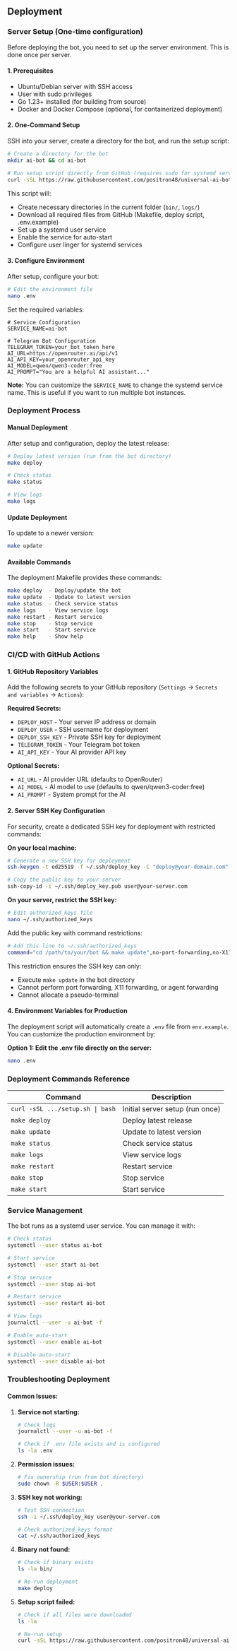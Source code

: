 ## Deployment

### Server Setup (One-time configuration)

Before deploying the bot, you need to set up the server environment. This is done once per server.

#### 1. Prerequisites

- Ubuntu/Debian server with SSH access
- User with sudo privileges
- Go 1.23+ installed (for building from source)
- Docker and Docker Compose (optional, for containerized deployment)

#### 2. One-Command Setup

SSH into your server, create a directory for the bot, and run the setup script:

```bash
# Create a directory for the bot
mkdir ai-bot && cd ai-bot

# Run setup script directly from GitHub (requires sudo for systemd service creation)
curl -sSL https://raw.githubusercontent.com/positron48/universal-ai-bot/master/scripts/setup.sh | bash
```

This script will:
- Create necessary directories in the current folder (`bin/`, `logs/`)
- Download all required files from GitHub (Makefile, deploy script, .env.example)
- Set up a systemd user service
- Enable the service for auto-start
- Configure user linger for systemd services

#### 3. Configure Environment

After setup, configure your bot:

```bash
# Edit the environment file
nano .env
```

Set the required variables:
```env
# Service Configuration
SERVICE_NAME=ai-bot

# Telegram Bot Configuration
TELEGRAM_TOKEN=your_bot_token_here
AI_URL=https://openrouter.ai/api/v1
AI_API_KEY=your_openrouter_api_key
AI_MODEL=qwen/qwen3-coder:free
AI_PROMPT="You are a helpful AI assistant..."
```

**Note:** You can customize the `SERVICE_NAME` to change the systemd service name. This is useful if you want to run multiple bot instances.

### Deployment Process

#### Manual Deployment

After setup and configuration, deploy the latest release:

```bash
# Deploy latest version (run from the bot directory)
make deploy

# Check status
make status

# View logs
make logs
```

#### Update Deployment

To update to a newer version:

```bash
make update
```

#### Available Commands

The deployment Makefile provides these commands:

```bash
make deploy  - Deploy/update the bot
make update  - Update to latest version  
make status  - Check service status
make logs    - View service logs
make restart - Restart service
make stop    - Stop service
make start   - Start service
make help    - Show help
```

### CI/CD with GitHub Actions

#### 1. GitHub Repository Variables

Add the following secrets to your GitHub repository (`Settings` → `Secrets and variables` → `Actions`):

**Required Secrets:**
- `DEPLOY_HOST` - Your server IP address or domain
- `DEPLOY_USER` - SSH username for deployment
- `DEPLOY_SSH_KEY` - Private SSH key for deployment
- `TELEGRAM_TOKEN` - Your Telegram bot token
- `AI_API_KEY` - Your AI provider API key

**Optional Secrets:**
- `AI_URL` - AI provider URL (defaults to OpenRouter)
- `AI_MODEL` - AI model to use (defaults to qwen/qwen3-coder:free)
- `AI_PROMPT` - System prompt for the AI

#### 2. Server SSH Key Configuration

For security, create a dedicated SSH key for deployment with restricted commands:

**On your local machine:**

```bash
# Generate a new SSH key for deployment
ssh-keygen -t ed25519 -f ~/.ssh/deploy_key -C "deploy@your-domain.com"

# Copy the public key to your server
ssh-copy-id -i ~/.ssh/deploy_key.pub user@your-server.com
```

**On your server, restrict the SSH key:**

```bash
# Edit authorized_keys file
nano ~/.ssh/authorized_keys
```

Add the public key with command restrictions:

```bash
# Add this line to ~/.ssh/authorized_keys
command="cd /path/to/your/bot && make update",no-port-forwarding,no-X11-forwarding,no-agent-forwarding,no-pty ssh-ed25519 AAAAC3NzaC1lZDI1NTE5AAAAI... deploy@your-domain.com
```

This restriction ensures the SSH key can only:
- Execute `make update` in the bot directory
- Cannot perform port forwarding, X11 forwarding, or agent forwarding
- Cannot allocate a pseudo-terminal


#### 4. Environment Variables for Production

The deployment script will automatically create a `.env` file from `env.example`. You can customize the production environment by:

**Option 1: Edit the .env file directly on the server:**
```bash
nano .env
```

### Deployment Commands Reference

| Command | Description |
|---------|-------------|
| `curl -sSL .../setup.sh \| bash` | Initial server setup (run once) |
| `make deploy` | Deploy latest release |
| `make update` | Update to latest version |
| `make status` | Check service status |
| `make logs` | View service logs |
| `make restart` | Restart service |
| `make stop` | Stop service |
| `make start` | Start service |

### Service Management

The bot runs as a systemd user service. You can manage it with:

```bash
# Check status
systemctl --user status ai-bot

# Start service
systemctl --user start ai-bot

# Stop service
systemctl --user stop ai-bot

# Restart service
systemctl --user restart ai-bot

# View logs
journalctl --user -u ai-bot -f

# Enable auto-start
systemctl --user enable ai-bot

# Disable auto-start
systemctl --user disable ai-bot
```

### Troubleshooting Deployment

#### Common Issues:

1. **Service not starting:**
   ```bash
   # Check logs
   journalctl --user -u ai-bot -f
   
   # Check if .env file exists and is configured
   ls -la .env
   ```

2. **Permission issues:**
   ```bash
   # Fix ownership (run from bot directory)
   sudo chown -R $USER:$USER .
   ```

3. **SSH key not working:**
   ```bash
   # Test SSH connection
   ssh -i ~/.ssh/deploy_key user@your-server.com
   
   # Check authorized_keys format
   cat ~/.ssh/authorized_keys
   ```

4. **Binary not found:**
   ```bash
   # Check if binary exists
   ls -la bin/
   
   # Re-run deployment
   make deploy
   ```

5. **Setup script failed:**
   ```bash
   # Check if all files were downloaded
   ls -la
   
   # Re-run setup
   curl -sSL https://raw.githubusercontent.com/positron48/universal-ai-bot/master/scripts/setup.sh | bash
   ```
